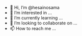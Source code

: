 - 👋 Hi, I’m @hesainosama
- 👀 I’m interested in ...
- 🌱 I’m currently learning ...
- 💞️ I’m looking to collaborate on ...
- 📫 How to reach me ...

<!---
hesainosama/hesainosama is a ✨ special ✨ repository because its `README.md` (this file) appears on your GitHub profile.
You can click the Preview link to take a look at your changes.
--->

